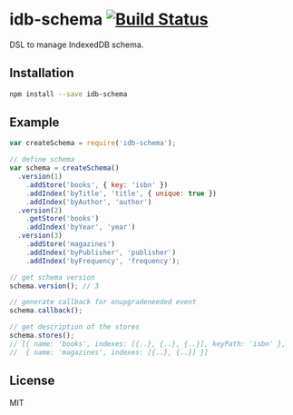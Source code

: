 # idb-schema [![Build Status](https://travis-ci.org/treojs/idb-schema.png?branch=master)](https://travis-ci.org/treojs/idb-schema)

DSL to manage IndexedDB schema.

## Installation

```bash
npm install --save idb-schema
```

## Example

```js
var createSchema = require('idb-schema');

// define schema
var schema = createSchema()
  .version(1)
    .addStore('books', { key: 'isbn' })
    .addIndex('byTitle', 'title', { unique: true })
    .addIndex('byAuthor', 'author')
  .version(2)
    .getStore('books')
    .addIndex('byYear', 'year')
  .version(3)
    .addStore('magazines')
    .addIndex('byPublisher', 'publisher')
    .addIndex('byFrequency', 'frequency');

// get schema version
schema.version(); // 3

// generate callback for onupgradeneeded event
schema.callback();

// get description of the stores
schema.stores();
// [{ name: 'books', indexes: [{..}, {..}, {..}], keyPath: 'isbn' },
//  { name: 'magazines', indexes: [{..}, {..}] }]
```

## License

MIT
